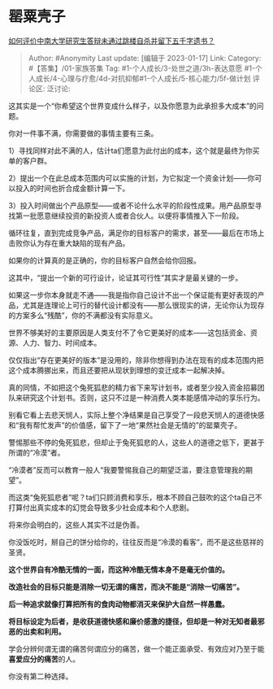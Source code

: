 # 罂粟壳子
[如何评价中南大学研究生答辩未通过跳楼自杀并留下五千字遗书？](https://www.zhihu.com/question/30607078/answer/2848510154)

> Author: #Anonymity
> Last update: [编辑于 2023-01-17]
> Link:
> Category: #【答集】/01-家族答集
> Tag:  #1-个人成长/3-处世之道/3h-表达意愿 #1-个人成长/4-心理与疗愈/4d-对抗抑郁#1-个人成长/5-核心能力/5f-做计划
> 评论区:
> 泛讨论:

这其实是一个“你希望这个世界变成什么样子，以及你愿意为此承担多大成本”的问题。

你对一件事不满，你需要做的事情主要有三条。

1）寻找同样对此不满的人，估计ta们愿意为此付出的成本，这个就是最终为你买单的客户群。

2）提出一个在此总成本范围内可以实施的计划，为它拟定一个资金计划——你可以投入的时间也折合成金额计算一下。

3）投入时间做出个产品原型——或者不论什么水平的阶段性成果。用产品原型寻找第一批愿意继续投资的新投资人或者合伙人。以便将事情推入下一阶段。

循环往复，直到完成竞争产品，满足你的目标客户的需求，甚至——最后在市场上击败你认为存在重大缺陷的现有产品。

如果你的计算真的是正确的，你的目标客户自然会给你回报。

这其中，“提出一个新的可行设计，论证其可行性”其实才是最关键的一步。

如果这一步你本身就走不通——我是指你自己设计不出一个保证能有更好表现的产品，尤其是连理论上可行的替代设计都没有——那么很现实的讲，无论你认为现存的方案多么“残酷”，你的不满都没有实际意义。

世界不够美好的主要原因是人类支付不了令它更美好的成本——这包括资金、资源、人力、智力、时间成本。

仅仅指出“存在更美好的版本”是没用的，除非你想得到办法在现有的成本范围内把这个成本腾挪出来，而且还要把从现状到理想的变迁成本一起解决掉。

真的同情，不如把这个兔死狐悲的精力省下来写计划书，或者至少投入资金招募团队来研究这个计划书。否则，这只不过是一种消费人类本能感情冲动的享乐行为。

别看它看上去悲天悯人，实际上整个净结果是自己享受了一段悲天悯人的道德快感和“我有帮忙发声”的价值感，留下了一地“果然社会是无情的”的罂粟壳子。

警惕那些不停的兔死狐悲，但却止于兔死狐悲的人，这些人的道德之低下，更甚于所谓的“冷漠”者。

“冷漠者”反而可以教育一般人“我要警惕我自己的期望泛滥，要注意管理我的期望”。

而这类“兔死狐悲者”呢？ta们只顾消费和享乐，根本不顾自己鼓吹的这个ta自己不打算付出真实成本的幻觉会导致多少社会成本和个人悲剧。

将来你会明白的，这些人其实不过是伪善。

你没饭吃时，掰自己的饼分给你的，往往反而是“冷漠的看客”，而不是这些慈祥的圣贤。

**这个世界自有冷酷无情的一面，而这种冷酷无情本身不是毫无价值的。**

**改造社会的目标只能是消除一切无谓的痛苦，而决不能是“消除一切痛苦”。**

**后一种追求就像打算把所有的食肉动物都消灭来保护大自然一样愚蠢。**

**将目标设定为后者，是收获道德快感和廉价感激的捷径，但却是一种对无知者最邪恶的出卖和利用。**

学会分辨何谓无谓的痛苦何谓应分的痛苦，做一个能正面承受、有效应对乃至于能**喜爱应分的痛苦**的人。

你没有第二种选择。

